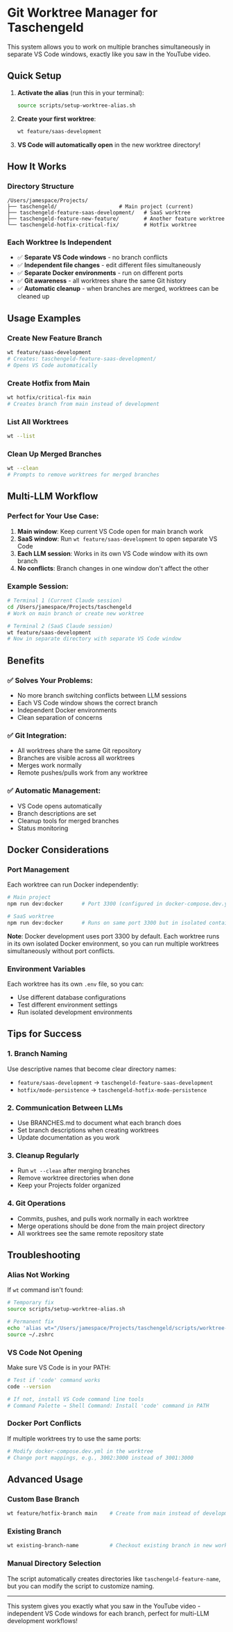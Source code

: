 # Git Worktree Manager for Taschengeld

This system allows you to work on multiple branches simultaneously in separate VS Code windows, exactly like you saw in the YouTube video.

## Quick Setup

1. **Activate the alias** (run this in your terminal):

   ```bash
   source scripts/setup-worktree-alias.sh
   ```

2. **Create your first worktree**:

   ```bash
   wt feature/saas-development
   ```

3. **VS Code will automatically open** in the new worktree directory!

## How It Works

### Directory Structure

```
/Users/jamespace/Projects/
├── taschengeld/                    # Main project (current)
├── taschengeld-feature-saas-development/   # SaaS worktree
├── taschengeld-feature-new-feature/        # Another feature worktree
└── taschengeld-hotfix-critical-fix/        # Hotfix worktree
```

### Each Worktree Is Independent

- ✅ **Separate VS Code windows** - no branch conflicts
- ✅ **Independent file changes** - edit different files simultaneously
- ✅ **Separate Docker environments** - run on different ports
- ✅ **Git awareness** - all worktrees share the same Git history
- ✅ **Automatic cleanup** - when branches are merged, worktrees can be cleaned up

## Usage Examples

### Create New Feature Branch

```bash
wt feature/saas-development
# Creates: taschengeld-feature-saas-development/
# Opens VS Code automatically
```

### Create Hotfix from Main

```bash
wt hotfix/critical-fix main
# Creates branch from main instead of development
```

### List All Worktrees

```bash
wt --list
```

### Clean Up Merged Branches

```bash
wt --clean
# Prompts to remove worktrees for merged branches
```

## Multi-LLM Workflow

### Perfect for Your Use Case:

1. **Main window**: Keep current VS Code open for main branch work
2. **SaaS window**: Run `wt feature/saas-development` to open separate VS Code
3. **Each LLM session**: Works in its own VS Code window with its own branch
4. **No conflicts**: Branch changes in one window don't affect the other

### Example Session:

```bash
# Terminal 1 (Current Claude session)
cd /Users/jamespace/Projects/taschengeld
# Work on main branch or create new worktree

# Terminal 2 (SaaS Claude session)
wt feature/saas-development
# Now in separate directory with separate VS Code window
```

## Benefits

### ✅ Solves Your Problems:

- No more branch switching conflicts between LLM sessions
- Each VS Code window shows the correct branch
- Independent Docker environments
- Clean separation of concerns

### ✅ Git Integration:

- All worktrees share the same Git repository
- Branches are visible across all worktrees
- Merges work normally
- Remote pushes/pulls work from any worktree

### ✅ Automatic Management:

- VS Code opens automatically
- Branch descriptions are set
- Cleanup tools for merged branches
- Status monitoring

## Docker Considerations

### Port Management

Each worktree can run Docker independently:

```bash
# Main project
npm run dev:docker      # Port 3300 (configured in docker-compose.dev.yml)

# SaaS worktree
npm run dev:docker      # Runs on same port 3300 but in isolated container
```

**Note**: Docker development uses port 3300 by default. Each worktree runs in its own isolated Docker environment, so you can run multiple worktrees simultaneously without port conflicts.

### Environment Variables

Each worktree has its own `.env` file, so you can:

- Use different database configurations
- Test different environment settings
- Run isolated development environments

## Tips for Success

### 1. Branch Naming

Use descriptive names that become clear directory names:

- `feature/saas-development` → `taschengeld-feature-saas-development`
- `hotfix/mode-persistence` → `taschengeld-hotfix-mode-persistence`

### 2. Communication Between LLMs

- Use BRANCHES.md to document what each branch does
- Set branch descriptions when creating worktrees
- Update documentation as you work

### 3. Cleanup Regularly

- Run `wt --clean` after merging branches
- Remove worktree directories when done
- Keep your Projects folder organized

### 4. Git Operations

- Commits, pushes, and pulls work normally in each worktree
- Merge operations should be done from the main project directory
- All worktrees see the same remote repository state

## Troubleshooting

### Alias Not Working

If `wt` command isn't found:

```bash
# Temporary fix
source scripts/setup-worktree-alias.sh

# Permanent fix
echo 'alias wt="/Users/jamespace/Projects/taschengeld/scripts/worktree-manager.sh"' >> ~/.zshrc
source ~/.zshrc
```

### VS Code Not Opening

Make sure VS Code is in your PATH:

```bash
# Test if 'code' command works
code --version

# If not, install VS Code command line tools
# Command Palette → Shell Command: Install 'code' command in PATH
```

### Docker Port Conflicts

If multiple worktrees try to use the same ports:

```bash
# Modify docker-compose.dev.yml in the worktree
# Change port mappings, e.g., 3002:3000 instead of 3001:3000
```

## Advanced Usage

### Custom Base Branch

```bash
wt feature/hotfix-branch main    # Create from main instead of development
```

### Existing Branch

```bash
wt existing-branch-name          # Checkout existing branch in new worktree
```

### Manual Directory Selection

The script automatically creates directories like `taschengeld-feature-name`, but you can modify the script to customize naming.

---

This system gives you exactly what you saw in the YouTube video - independent VS Code windows for each branch, perfect for multi-LLM development workflows!
